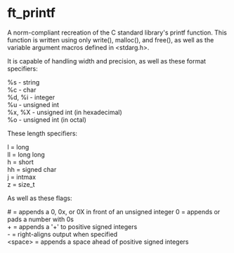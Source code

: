# ft_printf

A norm-compliant recreation of the C standard library's printf function.
This function is written using only write(), malloc(), and free(), as well as the variable argument macros defined in <stdarg.h>.

It is capable of handling width and precision, as well as these format specifiers:

%s - string  
%c - char  
%d, %i - integer  
%u - unsigned int  
%x, %X - unsigned int (in hexadecimal)  
%o - unsigned int (in octal)  

These length specifiers:

l = long  
ll = long long  
h = short  
hh = signed char  
j = intmax  
z = size_t  

As well as these flags:

\# = appends a 0, 0x, or 0X in front of an unsigned integer
0 = appends or pads a number with 0s  
\+ = appends a '+' to positive signed integers  
\- = right-aligns output when specified  
\<space> = appends a space ahead of positive signed integers 
